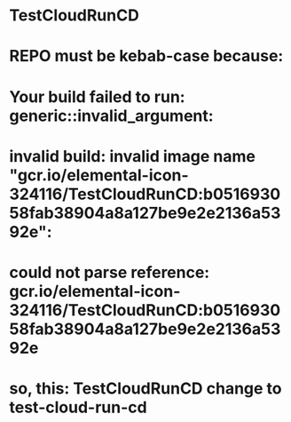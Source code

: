 # TestCloudRunCD

# REPO must be kebab-case because: 
# Your build failed to run: generic::invalid_argument: 
# invalid build: invalid image name "gcr.io/elemental-icon-324116/TestCloudRunCD:b051693058fab38904a8a127be9e2e2136a5392e": 
# could not parse reference: gcr.io/elemental-icon-324116/TestCloudRunCD:b051693058fab38904a8a127be9e2e2136a5392e

# so, this: TestCloudRunCD change to test-cloud-run-cd
#
#
